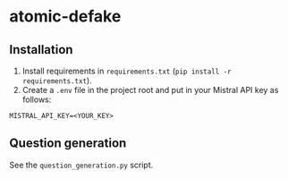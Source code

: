 # atomic-defake

## Installation
1. Install requirements in `requirements.txt` (`pip install -r requirements.txt`).
2. Create a `.env` file in the project root and put in your Mistral API key as follows:
```
MISTRAL_API_KEY=<YOUR_KEY>
```

## Question generation
See the `question_generation.py` script.